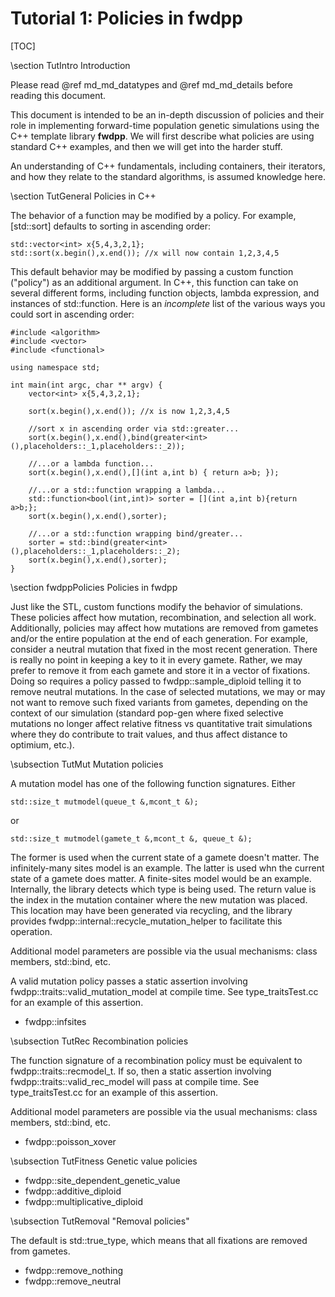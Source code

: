 # Tutorial 1: Policies in fwdpp

[TOC]

\section TutIntro Introduction

Please read @ref md_md_datatypes and @ref md_md_details before reading this document.

This document is intended to be an in-depth discussion of policies and their role in implementing forward-time population genetic simulations using the C++ template library __fwdpp__.  We will first describe what policies are using standard C++ examples, and then we will get into the harder stuff.

An understanding of C++ fundamentals, including containers, their iterators, and how they relate to the standard algorithms, is assumed knowledge here.

\section TutGeneral Policies in C++

The behavior of a function may be modified by a policy.  For example, [std::sort] defaults to sorting in ascending
order:

~~~{.cpp}
std::vector<int> x{5,4,3,2,1};
std::sort(x.begin(),x.end()); //x will now contain 1,2,3,4,5
~~~

This default behavior may be modified by passing a custom function ("policy") as an additional argument.  In C++, this
function can take on several different forms, including function objects, lambda expression, and instances of
std::function. Here is an _incomplete_ list of the various ways you could sort in ascending order:

~~~{.cpp}
#include <algorithm>
#include <vector>
#include <functional>

using namespace std;

int main(int argc, char ** argv) {
	vector<int> x{5,4,3,2,1};

	sort(x.begin(),x.end()); //x is now 1,2,3,4,5

	//sort x in ascending order via std::greater...
	sort(x.begin(),x.end(),bind(greater<int>(),placeholders::_1,placeholders::_2));

	//...or a lambda function...
	sort(x.begin(),x.end(),[](int a,int b) { return a>b; });

	//...or a std::function wrapping a lambda...
	std::function<bool(int,int)> sorter = [](int a,int b){return a>b;};
	sort(x.begin(),x.end(),sorter);

	//...or a std::function wrapping bind/greater...
	sorter = std::bind(greater<int>(),placeholders::_1,placeholders::_2);
	sort(x.begin(),x.end(),sorter);
}
~~~

\section fwdppPolicies Policies in fwdpp

Just like the STL, custom functions modify the behavior of simulations.  These policies affect how mutation,
recombination, and selection all work.  Additionally, policies may affect how mutations are removed from gametes and/or
the entire population at the end of each generation.  For example, consider a neutral mutation that fixed in the most
recent generation.  There is really no point in keeping a key to it in every gamete.  Rather, we may prefer to remove it
from each gamete and store it in a vector of fixations.  Doing so requires a policy passed to fwdpp::sample_diploid
telling it to remove neutral mutations.  In the case of selected mutations, we may or may not want to remove such fixed
variants from gametes, depending on the context of our simulation (standard pop-gen where fixed selective mutations no
longer affect relative fitness	vs quantitative trait simulations where they do contribute to trait values, and thus
affect distance to optimium, etc.).

\subsection TutMut Mutation policies

A mutation model has one of the following function signatures. Either 

~~~{.cpp}
std::size_t mutmodel(queue_t &,mcont_t &);
~~~

or

~~~{.cpp}
std::size_t mutmodel(gamete_t &,mcont_t &, queue_t &);
~~~

The former is used when the current state of a gamete doesn't matter.  The infinitely-many sites model is an example.
The latter is used whn the current state of a gamete does matter.  A finite-sites model would be an example.
Internally, the library detects which type is being used.  The return value is the index in the mutation container where
the new mutation was placed.  This location may have been generated via recycling, and the library provides
fwdpp::internal::recycle_mutation_helper to facilitate this operation.

Additional model parameters are possible via the usual mechanisms: class members, std::bind, etc.

A valid mutation policy passes a static assertion involving fwdpp::traits::valid_mutation_model at compile time. See
type_traitsTest.cc for an example of this assertion.

* fwdpp::infsites

\subsection TutRec Recombination policies

The function signature of a recombination policy must be equivalent to fwdpp::traits::recmodel_t.  If so, then a static
assertion involving fwdpp::traits::valid_rec_model will pass at compile time. See type_traitsTest.cc for an example of
this assertion. 

Additional model parameters are possible via the usual mechanisms: class members, std::bind, etc.

* fwdpp::poisson_xover

\subsection TutFitness Genetic value policies

* fwdpp::site_dependent_genetic_value
* fwdpp::additive_diploid
* fwdpp::multiplicative_diploid

\subsection TutRemoval "Removal policies"

The default is std::true_type, which means that all fixations are removed from gametes.

* fwdpp::remove_nothing
* fwdpp::remove_neutral
